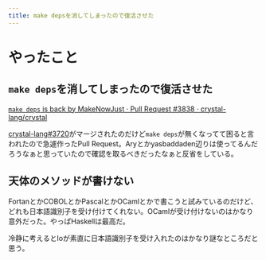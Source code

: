 ```yaml
---
title: make depsを消してしまったので復活させた
---
```


<script async src="//cdn.embedly.com/widgets/platform.js"></script>

# やったこと

## `make deps`を消してしまったので復活させた

<a class="embedly-card" href="https://github.com/crystal-lang/crystal/pull/3838">`make deps` is back by MakeNowJust · Pull Request #3838 · crystal-lang/crystal</a>

[crystal-lang#3720](https://github.com/crystal-lang/crystal/pull/3720)がマージされたのだけど`make deps`が無くなってて困ると言われたので急遽作ったPull Request。Aryとかyasbaddaden辺りは使ってるんだろうなぁと思っていたので確認を取るべきだったなぁと反省をしている。

## 天体のメソッドが書けない

FortanとかCOBOLとかPascalとかOCamlとかで書こうと試みているのだけど、どれも日本語識別子を受け付けてくれない。OCamlが受け付けないのはかなり意外だった。やっぱHaskellは最高だ。

冷静に考えるとIoが素直に日本語識別子を受け入れたのはかなり謎なところだと思う。
